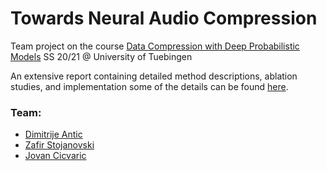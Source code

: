 # Towards Neural Audio Compression
Team project on the course [Data Compression with Deep Probabilistic Models](https://robamler.github.io/teaching/compress21/?fbclid=IwAR31Xj8FWNvDEalRqjjXr0Q4jncGnU3NpWD_QO2soU2HtTdpcMlgk7wPZ1w) SS 20/21 @ University of Tuebingen

An extensive report containing detailed method descriptions, ablation studies, and implementation some of the details can be found [here](assets/DimitrijeAntic_ZafirStojanovski_JovanCicvaric.pdf).

### Team:
* [Dimitrije Antic](https://github.com/antic11d/)
* [Zafir Stojanovski](https://github.com/zafir-stojanovski/)
* [Jovan Cicvaric](https://github.com/cile98)
